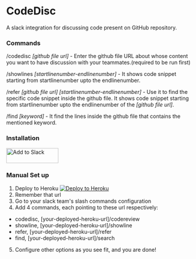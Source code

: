 # CodeDisc
A slack integration for discussing code present on GitHub repository.

### Commands
/codedisc *[github file url]* - Enter the github file URL about whose content you want to have discussion with your teammates.(required to be run first)

/showlines *[startlinenumber-endlinenumber]* - It shows code snippet starting from startlinenumber upto the endlinenumber.

/refer *[github file url]* *[startlinenumber-endlinenumber]* - Use it to find the specific code snippet inside the github file. It shows code snippet starting from startlinenumber upto the endlinenumber of the *[github file url]*.

/find *[keyword]* - It find the lines inside the github file that contains the mentioned keyword.

### Installation
<a href="https://slack.com/oauth/v2/authorize?client_id=2943562887175.2970828686849&scope=commands&user_scope=openid"><img alt="Add to Slack" height="40" width="139" src="https://platform.slack-edge.com/img/add_to_slack.png" srcSet="https://platform.slack-edge.com/img/add_to_slack.png 1x, https://platform.slack-edge.com/img/add_to_slack@2x.png 2x" /></a>

### Manual Set up
1. Deploy to Heroku [![Deploy to Heroku](https://www.herokucdn.com/deploy/button.png)](https://heroku.com/deploy)		
2. Remember that url 		
3. Go to your slack team's slash commands configuration		
4. Add 4 commands, each pointing to these url respectively:		
 * codedisc, [your-deployed-heroku-url]/codereview		
 * showline, [your-deployed-heroku-url]/showline		
 * refer, [your-deployed-heroku-url]/refer		
 * find, [your-deployed-heroku-url]/search
5. Configure other options as you see fit, and you are done!
